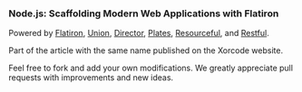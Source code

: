 ### Node.js: Scaffolding Modern Web Applications with Flatiron

Powered by [Flatiron](https://github.com/flatiron/flatiron), [Union](https://github.com/flatiron/union), [Director](https://github.com/flatiron/director), [Plates](https://github.com/flatiron/plates), [Resourceful](https://github.com/flatiron/resourceful), and [Restful](https://github.com/flatiron/restful).

Part of the article with the same name published on the Xorcode website.

Feel free to fork and add your own modifications. We greatly appreciate pull requests with improvements and new ideas.

